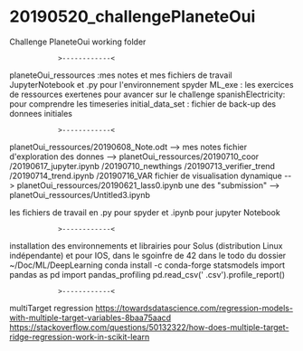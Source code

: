 # 20190520_challengePlaneteOui
Challenge PlaneteOui working folder

				>------------<
planeteOui_ressources :mes notes et mes fichiers de travail JupyterNotebook et .py pour l'environnement spyder
ML_exe : les exercices de ressources exertenes pour avancer sur le challenge
spanishElectricity: pour comprendre les timeseries 
initial_data_set : fichier de back-up des donnees initiales

				>------------<
planetOui_ressources/20190608_Note.odt --> mes notes
fichier d'exploration des donnes --> 	planetOui_ressources/20190710_coor
					/20190617_jupyter.ipynb
					/20190710_newthings
					/20190713_verifier_trend
					/20190714_trend.ipynb
					/20190716_VAR
fichier de visualisation dynamique --> planetOui_ressources/20190621_lass0.ipynb
une des "submission" --> planetOui_ressources/Untitled3.ipynb
 
les fichiers de travail en .py pour spyder et .ipynb pour jupyter Notebook

				>------------<
installation des environnements et librairies pour Solus (distribution Linux indépendante) et pour IOS, dans le sgoinfre de 42 dans le todo du dossier ~/Doc/ML/DeepLearning
conda install -c conda-forge statsmodels
import pandas as pd
import pandas_profiling
pd.read_csv('
.csv').profile_report()

				>------------<

multiTarget regression
https://towardsdatascience.com/regression-models-with-multiple-target-variables-8baa75aacd
https://stackoverflow.com/questions/50132322/how-does-multiple-target-ridge-regression-work-in-scikit-learn

